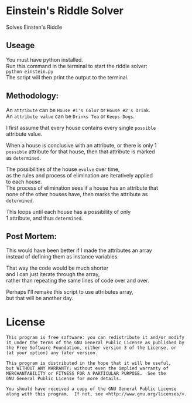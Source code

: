 
Einstein's Riddle Solver
========================
Solves Einsten's Riddle  

Useage
------
You must have python installed.  
Run this command in the terminal to start the riddle solver:  
`python einstein.py`  
The script will then print the output to the terminal.


Methodology:
------------
An `attribute` can be `House #1's Color` or `House #2's Drink`.  
An `attribute value` can be `Drinks Tea` or `Keeps Dogs`.  
  
I first assume that every house contains every single `possible`  
attribute value.  
  
When a house is conclusive with an attribute, or there is only 1  
`possible` attribute for that house, then that attribute is marked  
as `determined`.  
  
The possibilities of the house `evolve` over time,  
as the rules and process of elimination are iteratively applied  
to each house.  
The process of elimination sees if a house has an attribute that  
none of the other houses have, then marks the attribute as  
`determined`.  
  
This loops until each house has a possibility of only  
1 attribute, and thus `determined`.  


Post Mortem:
------------
This would have been better if I made the attributes an array  
instead of defining them as instance variables.  
  
That way the code would be much shorter  
and I can just iterate through the array,  
rather than repeating the same lines of code over and over.  
  
Perhaps I'll remake this script to use attributes array,  
but that will be another day.  
  
License
=======

    This program is free software: you can redistribute it and/or modify
    it under the terms of the GNU General Public License as published by
    the Free Software Foundation, either version 3 of the License, or
    (at your option) any later version.

    This program is distributed in the hope that it will be useful,
    but WITHOUT ANY WARRANTY; without even the implied warranty of
    MERCHANTABILITY or FITNESS FOR A PARTICULAR PURPOSE.  See the
    GNU General Public License for more details.

    You should have received a copy of the GNU General Public License
    along with this program.  If not, see <http://www.gnu.org/licenses/>.